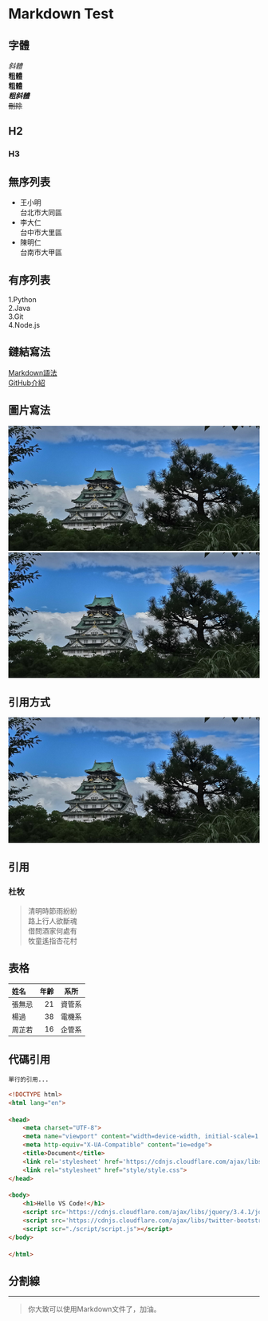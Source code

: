 # Markdown Test #

## 字體 ##

*斜體*  
**粗體**  
__粗體__  
***粗斜體***  
~~刪除~~  

## H2 ##

### H3 ###

## 無序列表 ##

* 王小明  
  台北市大同區
* 李大仁  
  台中市大里區
* 陳明仁  
  台南市大甲區

## 有序列表 ##

1.Python  
2.Java  
3.Git  
4.Node.js  

## 鏈結寫法 ##

[Markdown語法](https://markdown.tw/#autoescape)  
[GitHub介紹](http://gg.gg/dyt2k "gg.gg短網址")  

## 圖片寫法 ##

![天守閣](images/天守閣1-21.png)  
![alt](images/天守閣1-21.png "天守閣")  

## 引用方式 ##

![alt][img01]

## 引用 ##

### 杜牧 ###

>清明時節雨紛紛  
>路上行人欲斷魂  
>借問酒家何處有  
>牧童遙指杏花村  

## 表格 ##

|姓名 |年齡  | 系所|
|:----|----:|:----:|
|張無忌|   21|資管系|
|楊過  |   38|電機系|
|周芷若|   16|企管系|

## 代碼引用 ##

`單行的引用...`

```html
<!DOCTYPE html>
<html lang="en">

<head>
    <meta charset="UTF-8">
    <meta name="viewport" content="width=device-width, initial-scale=1.0">
    <meta http-equiv="X-UA-Compatible" content="ie=edge">
    <title>Document</title>
    <link rel='stylesheet' href='https://cdnjs.cloudflare.com/ajax/libs/twitter-bootstrap/4.3.1/css/bootstrap.min.css' />
    <link rel="stylesheet" href="style/style.css">
</head>

<body>
    <h1>Hello VS Code!</h1>
    <script src='https://cdnjs.cloudflare.com/ajax/libs/jquery/3.4.1/jquery.min.js'></script>
    <script src='https://cdnjs.cloudflare.com/ajax/libs/twitter-bootstrap/4.3.1/js/bootstrap.bundle.min.js'></script>
    <script scr="./script/script.js"></script>
</body>

</html>
```

## 分割線 ##

***

>你大致可以使用Markdown文件了，加油。

[img01]: images/天守閣1-21.png "天守閣"
